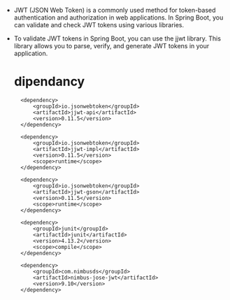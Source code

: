 * JWT (JSON Web Token) is a commonly used method for token-based authentication and authorization in web applications. In Spring Boot, you can validate and check JWT tokens using various libraries.

* To validate JWT tokens in Spring Boot, you can use the jjwt library. This library allows you to parse, verify, and generate JWT tokens in your application.


  # dipendancy

    <!-- security -->
		<dependency>
			<groupId>io.jsonwebtoken</groupId>
			<artifactId>jjwt-api</artifactId>
			<version>0.11.5</version>
		</dependency>

		<dependency>
			<groupId>io.jsonwebtoken</groupId>
			<artifactId>jjwt-impl</artifactId>
			<version>0.11.5</version>
			<scope>runtime</scope>
		</dependency>
  
		<dependency>
			<groupId>io.jsonwebtoken</groupId>
			<artifactId>jjwt-gson</artifactId>
			<version>0.11.5</version>
			<scope>runtime</scope>
		</dependency>

		<dependency>
			<groupId>junit</groupId>
			<artifactId>junit</artifactId>
			<version>4.13.2</version>
			<scope>compile</scope>
		</dependency>
  
		<dependency>
			<groupId>com.nimbusds</groupId>
			<artifactId>nimbus-jose-jwt</artifactId>
			<version>9.10</version>
		</dependency>




 
